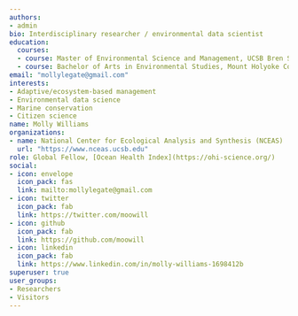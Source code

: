 ```yaml
---
authors:
- admin
bio: Interdisciplinary researcher / environmental data scientist
education:
  courses:
  - course: Master of Environmental Science and Management, UCSB Bren School
  - course: Bachelor of Arts in Environmental Studies, Mount Holyoke College
email: "mollylegate@gmail.com"
interests:
- Adaptive/ecosystem-based management
- Environmental data science
- Marine conservation
- Citizen science
name: Molly Williams
organizations:
- name: National Center for Ecological Analysis and Synthesis (NCEAS)
  url: "https://www.nceas.ucsb.edu"
role: Global Fellow, [Ocean Health Index](https://ohi-science.org/)
social:
- icon: envelope
  icon_pack: fas
  link: mailto:mollylegate@gmail.com
- icon: twitter
  icon_pack: fab
  link: https://twitter.com/moowill
- icon: github
  icon_pack: fab
  link: https://github.com/moowill
- icon: linkedin
  icon_pack: fab
  link: https://www.linkedin.com/in/molly-williams-1698412b
superuser: true
user_groups:
- Researchers
- Visitors
---
```

